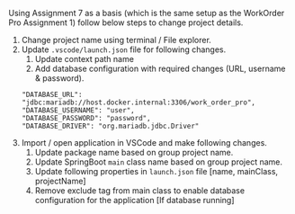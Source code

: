 Using Assignment 7 as a basis (which is the same setup as the WorkOrder Pro Assignment 1) follow below steps to change project details.

1. Change project name using terminal / File explorer.
2. Update `.vscode/launch.json` file for following changes.
	1. Update context path name
	2. Add database configuration with required changes (URL, username & password).
	```
	"DATABASE_URL": "jdbc:mariadb://host.docker.internal:3306/work_order_pro",
	"DATABASE_USERNAME": "user",
	"DATABASE_PASSWORD": "password",
	"DATABASE_DRIVER": "org.mariadb.jdbc.Driver"
	```
3. Import / open application in VSCode and make following changes.
	1. Update package name based on group project name.
	2. Update SpringBoot `main` class name based on group project name.
	3. Update following properties in `launch.json` file [name, mainClass, projectName]
	4. Remove exclude tag from main class to enable database configuration for the application [If database running]
